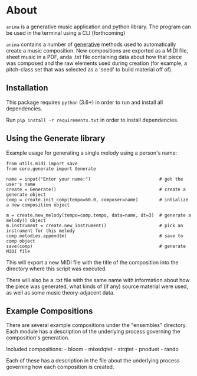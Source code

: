 # About
`anima` is a generative music application and python library. The program can be used in the terminal using a CLI (forthcoming)

`anima` contains a number of [generative](https://en.wikipedia.org/wiki/Generative_music) methods used to automatically create a music composition.
New compositions are exported as a MIDI file, sheet music in a PDF, anda .txt file containing data about how that piece was composed and the raw
elements used during creation (for example, a pitch-class set that was selected as a 'seed' to build material off of). 

## Installation

This package requires `python` (3.6+) in order to run and install all dependencies.

Run `pip install -r requirements.txt` in order to install dependencies.

## Using the Generate library

Example usage for generating a single melody using a person's name:

<!-- .. code-block:: python -->
    
    from utils.midi import save
    from core.generate import Generate

    name = input("Enter your name:")                          # get the user's name
    create = Generate()                                       # create a generate object
    comp = create.init_comp(tempo=60.0, composer=name)        # intialize a new composition object

    m = create.new_melody(tempo=comp.tempo, data=name, dt=3)  # generate a melody() object
    m.instrument = create.new_instrument()                    # pick an instrument for this melody
    comp.melodies.append(m)                                   # save to comp object 
    save(comp)                                                # generate MIDI file           

This will export a new MIDI file with the title of the composition into the directory 
where this script was executed. 

There will also be a .txt file with the same name with information about how the piece was generated,
what kinds of (if any) source material were used, as well as some music theory-adjacent data.

## Example Compositions

There are several example compositions under the "ensembles" directory. Each module
has a description of the underlying process governing the composition's generation.

Included compositions:
    - bloom
    - mixedqtet
    - strqtet
    - pnoduet
    - rando

Each of these has a description in the file about the underlying process governing
how each composition is created.